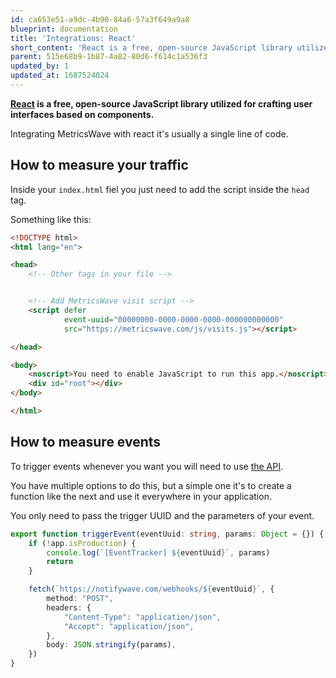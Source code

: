 ```yaml
---
id: ca653e51-a9dc-4b90-84a6-57a3f649a9a8
blueprint: documentation
title: 'Integrations: React'
short_content: 'React is a free, open-source JavaScript library utilized for crafting user interfaces based on components.'
parent: 515e68b9-1b87-4a82-80d6-f614c1a536f3
updated_by: 1
updated_at: 1687524024
---
```


**[React](https://react.dev/) is a free, open-source JavaScript library utilized for crafting user interfaces based on
components.**

Integrating MetricsWave with react it's usually a single line of code.

## How to measure your traffic

Inside your `index.html` fiel you just need to add the script inside the `head` tag.

Something like this:

```html
<!DOCTYPE html>
<html lang="en">

<head>
    <!-- Other tags in your file -->


    <!-- Add MetricsWave visit script -->
    <script defer
            event-uuid="00000000-0000-0000-0000-000000000000"
            src="https://metricswave.com/js/visits.js"></script>

</head>

<body>
    <noscript>You need to enable JavaScript to run this app.</noscript>
    <div id="root"></div>
</body>

</html>
```

## How to measure events

To trigger events whenever you want you will need to
use [the API](http://metricswave.test/documentation/tracking/events).

You have multiple options to do this, but a simple one it's to create a function like the next and use it everywhere in
your application.

You only need to pass the trigger UUID and the parameters of your event.

```typescript
export function triggerEvent(eventUuid: string, params: Object = {}) {
    if (!app.isProduction) {
        console.log(`[EventTracker] ${eventUuid}`, params)
        return
    }

    fetch(`https://notifywave.com/webhooks/${eventUuid}`, {
        method: "POST",
        headers: {
            "Content-Type": "application/json",
            "Accept": "application/json",
        },
        body: JSON.stringify(params),
    })
}
```
